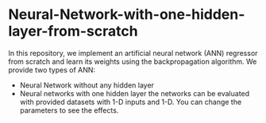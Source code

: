 # Neural-Network-with-one-hidden-layer-from-scratch

In this repository, we implement an artificial neural network (ANN) regressor from scratch and learn its weights using the backpropagation algorithm.
We provide two types of ANN: 
* Neural Network without any hidden layer
* Neural networks with one hidden layer
the networks can be evaluated with provided datasets with 1-D inputs and 1-D.
You can change the parameters to see the effects.
